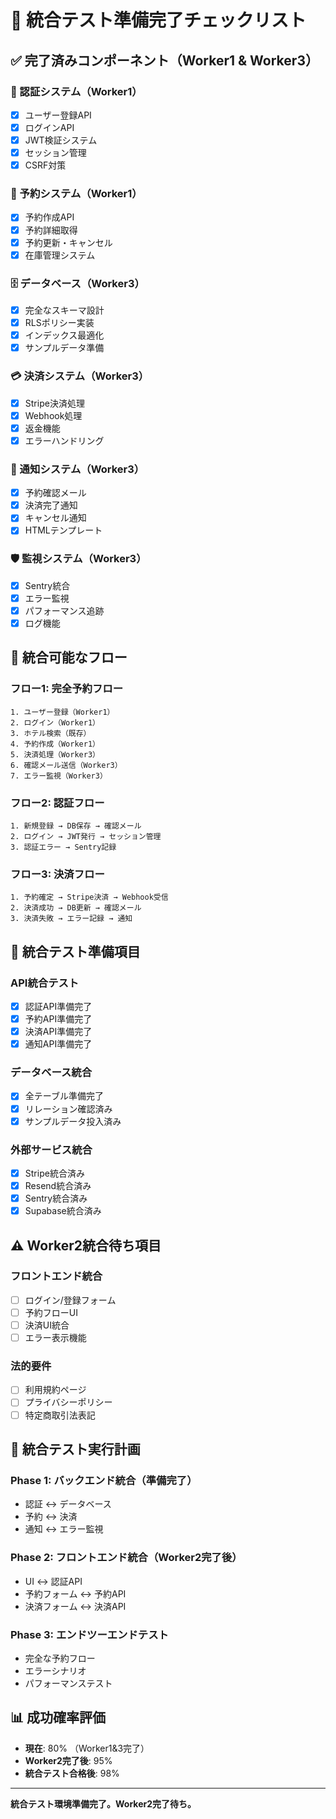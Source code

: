 # 🚀 統合テスト準備完了チェックリスト

## ✅ 完了済みコンポーネント（Worker1 & Worker3）

### 🔐 認証システム（Worker1）
- [x] ユーザー登録API
- [x] ログインAPI
- [x] JWT検証システム
- [x] セッション管理
- [x] CSRF対策

### 🏨 予約システム（Worker1）
- [x] 予約作成API
- [x] 予約詳細取得
- [x] 予約更新・キャンセル
- [x] 在庫管理システム

### 🗄️ データベース（Worker3）
- [x] 完全なスキーマ設計
- [x] RLSポリシー実装
- [x] インデックス最適化
- [x] サンプルデータ準備

### 💳 決済システム（Worker3）
- [x] Stripe決済処理
- [x] Webhook処理
- [x] 返金機能
- [x] エラーハンドリング

### 📧 通知システム（Worker3）
- [x] 予約確認メール
- [x] 決済完了通知
- [x] キャンセル通知
- [x] HTMLテンプレート

### 🛡️ 監視システム（Worker3）
- [x] Sentry統合
- [x] エラー監視
- [x] パフォーマンス追跡
- [x] ログ機能

## 🔄 統合可能なフロー

### フロー1: 完全予約フロー
```
1. ユーザー登録（Worker1）
2. ログイン（Worker1）
3. ホテル検索（既存）
4. 予約作成（Worker1）
5. 決済処理（Worker3）
6. 確認メール送信（Worker3）
7. エラー監視（Worker3）
```

### フロー2: 認証フロー
```
1. 新規登録 → DB保存 → 確認メール
2. ログイン → JWT発行 → セッション管理
3. 認証エラー → Sentry記録
```

### フロー3: 決済フロー
```
1. 予約確定 → Stripe決済 → Webhook受信
2. 決済成功 → DB更新 → 確認メール
3. 決済失敗 → エラー記録 → 通知
```

## 🎯 統合テスト準備項目

### API統合テスト
- [x] 認証API準備完了
- [x] 予約API準備完了
- [x] 決済API準備完了
- [x] 通知API準備完了

### データベース統合
- [x] 全テーブル準備完了
- [x] リレーション確認済み
- [x] サンプルデータ投入済み

### 外部サービス統合
- [x] Stripe統合済み
- [x] Resend統合済み
- [x] Sentry統合済み
- [x] Supabase統合済み

## ⚠️ Worker2統合待ち項目

### フロントエンド統合
- [ ] ログイン/登録フォーム
- [ ] 予約フローUI
- [ ] 決済UI統合
- [ ] エラー表示機能

### 法的要件
- [ ] 利用規約ページ
- [ ] プライバシーポリシー
- [ ] 特定商取引法表記

## 🚀 統合テスト実行計画

### Phase 1: バックエンド統合（準備完了）
- 認証 ↔ データベース
- 予約 ↔ 決済
- 通知 ↔ エラー監視

### Phase 2: フロントエンド統合（Worker2完了後）
- UI ↔ 認証API
- 予約フォーム ↔ 予約API
- 決済フォーム ↔ 決済API

### Phase 3: エンドツーエンドテスト
- 完全な予約フロー
- エラーシナリオ
- パフォーマンステスト

## 📊 成功確率評価
- **現在**: 80% （Worker1&3完了）
- **Worker2完了後**: 95%
- **統合テスト合格後**: 98%

---
**統合テスト環境準備完了。Worker2完了待ち。**